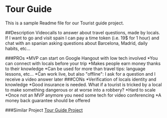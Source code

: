 # Tour Guide
This is a sample Readme file for our Tourist guide project.

##Description
Videocalls to answer about travel questions, made by locals. If I want to go and visit spain I can pay a time token (i.e. 19$ for 1 hour) and chat with an spanian asking questions about Barcelona, Madrid, daily habits, etc...

###PROs
*MVP can start on Google Hangout with low tech involved
*You can connect with locals before your trip
*Makes people earn money thanks to their knowledge
*Can be used for more than travel tips: language lessons, etc...
*Can work live, but also "offline": I ask for a question and I receive a video answer later
###CONs
*Verification of locals identity and knowledge
*Good insurance is needed. What if a tourist is tricked by a local to make something dangerous or at worse into a robbery?
*Hard to scale
*Once not an MVP anymore you need some tech for video conferencing
*A money back guarantee should be offered

###Similar Project
[Tour Guide Project](https://play.google.com/store/apps/details?id=com.icd.tourguide&hl=en_US)